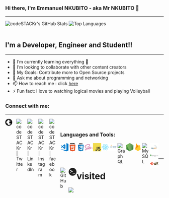 
### Hi there, I'm Emmanuel NKUBITO - aka Mr NKUBITO 👋
---
  
  <img alt="codeSTACKr's GitHub Stats"  src="https://github-readme-stats.vercel.app/api?username=nkbtemmy&show_icons=true&theme=radical" />
  <img alt="Top Languages" src="https://github-readme-stats.vercel.app/api/top-langs/?username=nkbtemmy&show_icons=true&theme=radical&hide_border=true" />

<br/>
<br/>

## I'm a Developer, Engineer and Student!!
---

- 🌱 I’m currently learning everything 🤣
- 👯 I’m looking to collaborate with other content creators
- 🥅 My Goals: Contribute more to Open Source projects
- 💬 Ask me about programming and networking
- 📫 How to reach me : click [here](https://imanzi.netlify.app/)
- ⚡ Fun fact: I love to watching logical movies and playing Volleyball 


### Connect with me:
---

[<img align="left" alt="codeSTACKr.com" width="22px" style="padding-right:13px" src="https://raw.githubusercontent.com/iconic/open-iconic/master/svg/globe.svg" />][website]
[<img align="left" alt="codeSTACKr | Twitter" width="22px" style="padding-right:13px" src="https://cdn.jsdelivr.net/npm/simple-icons@v3/icons/twitter.svg" />][twitter]
[<img align="left" alt="codeSTACKr | LinkedIn" width="22px" style="padding-right:13px" src="https://cdn.jsdelivr.net/npm/simple-icons@v3/icons/linkedin.svg" />][linkedin]
[<img align="left" alt="codeSTACKr | Instagram" width="22px" style="padding-right:13px" src="https://cdn.jsdelivr.net/npm/simple-icons@v3/icons/instagram.svg" />][instagram]
[<img align="left" alt="codeSTACKr | facebook" width="22px" style="padding-right:13px" src="https://cdn.jsdelivr.net/npm/simple-icons@v3/icons/facebook.svg" />][facebook]

<br />

### Languages and Tools:

[<img align="left" alt="Visual Studio Code" width="26px" src="https://raw.githubusercontent.com/github/explore/80688e429a7d4ef2fca1e82350fe8e3517d3494d/topics/visual-studio-code/visual-studio-code.png" />][webdevplaylist]
[<img align="left" alt="HTML5" width="26px" src="https://raw.githubusercontent.com/github/explore/80688e429a7d4ef2fca1e82350fe8e3517d3494d/topics/html/html.png" />][webdevplaylist]
[<img align="left" alt="CSS3" width="26px" src="https://raw.githubusercontent.com/github/explore/80688e429a7d4ef2fca1e82350fe8e3517d3494d/topics/css/css.png" />][cssplaylist]
[<img align="left" alt="Sass" width="26px" src="https://raw.githubusercontent.com/github/explore/80688e429a7d4ef2fca1e82350fe8e3517d3494d/topics/sass/sass.png" />][cssplaylist]
[<img align="left" alt="JavaScript" width="26px" src="https://raw.githubusercontent.com/github/explore/80688e429a7d4ef2fca1e82350fe8e3517d3494d/topics/javascript/javascript.png" />][jsplaylist]
[<img align="left" alt="React" width="26px" src="https://raw.githubusercontent.com/github/explore/80688e429a7d4ef2fca1e82350fe8e3517d3494d/topics/react/react.png" />][reactplaylist]
[<img align="left" alt="Gatsby" width="26px" src="https://raw.githubusercontent.com/github/explore/e94815998e4e0713912fed477a1f346ec04c3da2/topics/java/java.png" />][webdevplaylist]
[<img align="left" alt="GraphQL" width="26px" src="https://external-content.duckduckgo.com/iu/?u=https%3A%2F%2Frigor.com%2Fwp-content%2Fuploads%2F2016%2F06%2Fapi-a397cc184c5622fb5130af1b7baf149d.png&f=1&nofb=1" />][webdevplaylist]
[<img align="left" alt="Node.js" width="26px" src="https://raw.githubusercontent.com/github/explore/80688e429a7d4ef2fca1e82350fe8e3517d3494d/topics/nodejs/nodejs.png" />][webdevplaylist]
[<img align="left" alt="Firebase" width="26px" src="https://raw.githubusercontent.com/github/explore/80688e429a7d4ef2fca1e82350fe8e3517d3494d/topics/firebase/firebase.png" />][webdevplaylist]
[<img align="left" alt="MySQL" width="26px" src="https://external-content.duckduckgo.com/iu/?u=https%3A%2F%2Fcdn.iconscout.com%2Ficon%2Ffree%2Fpng-256%2Fpostgresql-11-1175122.png&f=1&nofb=1" />][webdevplaylist]
[<img align="left" alt="MySQL" width="26px" src="https://raw.githubusercontent.com/github/explore/80688e429a7d4ef2fca1e82350fe8e3517d3494d/topics/mysql/mysql.png" />][webdevplaylist]
[<img align="left" alt="MongoDB" width="26px" src="https://raw.githubusercontent.com/github/explore/80688e429a7d4ef2fca1e82350fe8e3517d3494d/topics/mongodb/mongodb.png" />][webdevplaylist]
[<img align="left" alt="Git" width="26px" src="https://raw.githubusercontent.com/github/explore/80688e429a7d4ef2fca1e82350fe8e3517d3494d/topics/git/git.png" />][webdevplaylist]
[<img align="left" alt="GitHub" width="26px" src="https://external-content.duckduckgo.com/iu/?u=https%3A%2F%2Fyt3.ggpht.com%2F-3BKTe8YFlbA%2FAAAAAAAAAAI%2FAAAAAAAAAAA%2Fad0jqQ4IkGE%2Fs900-c-k-no-mo-rj-c0xffffff%2Fphoto.jpg&f=1&nofb=1" />][webdevplaylist]
[<img align="left" alt="Terminal" width="26px" src="https://raw.githubusercontent.com/github/explore/80688e429a7d4ef2fca1e82350fe8e3517d3494d/topics/terminal/terminal.png" />][webdevplaylist]

<br />
<br />


---

# visited
  <img src="https://profile-counter.glitch.me/nkbtemmy/count.svg" />


[website]: https://imanzi.netlify.app/
[twitter]: https://twitter.com/nkbtemmy
[instagram]: https://www.instagram.com/nkbtemmy/
[linkedin]: https://www.linkedin.com/in/emmanuel-nkubito-36b242155/
[webdevplaylist]: https://www.youtube.com/channel/UCXpaAlayLcsxYoj64QKINpg
[jsplaylist]: https://www.youtube.com/channel/UCXpaAlayLcsxYoj64QKINpg
[cssplaylist]: https://www.youtube.com/channel/UCXpaAlayLcsxYoj64QKINpg
[reactplaylist]: https://www.youtube.com/channel/UCXpaAlayLcsxYoj64QKINpg
[facebook]:https://web.facebook.com/nkubito.emmy.1?_rdc=1&_rdr

